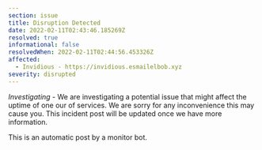 ```yaml
---
section: issue
title: Disruption Detected
date: 2022-02-11T02:43:46.185269Z
resolved: true
informational: false
resolvedWhen: 2022-02-11T02:44:56.453326Z
affected:
  - Invidious - https://invidious.esmailelbob.xyz
severity: disrupted
---
```

*Investigating* - We are investigating a potential issue that might affect the uptime of one our of services. We are sorry for any inconvenience this may cause you. This incident post will be updated once we have more information.

This is an automatic post by a monitor bot.
        